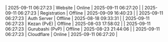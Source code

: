 | 2025-09-11 06:27:23 | Website | Online | 2025-09-11 06:27:20 |
| 2025-09-11 06:27:23 | Registration | Offline | 2025-09-09 16:40:23 |
| 2025-09-11 06:27:23 | Auth Server | Offline | 2025-08-18 09:33:31 |
| 2025-09-11 06:27:23 | Kezan (PvE) | Offline | 2025-08-03 17:58:02 |
| 2025-09-11 06:27:23 | Gurubashi (PvP) | Offline | 2025-08-23 21:44:06 |
| 2025-09-11 06:27:23 | Cloudflare | Online | 2025-09-11 06:27:20 |
